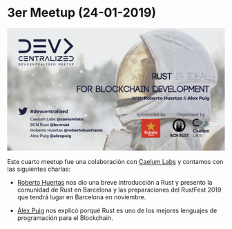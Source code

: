 # 3er Meetup (24-01-2019)

[![cuarto meetup](img/meetup_04.png 'cuarto meetup')](https://www.meetup.com/es-ES/BcnRust/events/261043339/)

Este cuarto meetup fue una colaboración con [Caelum Labs](https://caelumlabs.com/) y contamos con las siguientes charlas:

- [Roberto Huertas](https://twitter.com/robertohuertasm) nos dio una breve introducción a Rust y presento la comunidad de Rust en Barcelona y las preparaciones del RustFest 2019 que tendrá lugar en Barcelona en noviembre.

- [Álex Puig](https://twitter.com/alexpuig) nos explicó porqué Rust es uno de los mejores lenguajes de programación para el Blockchain.
